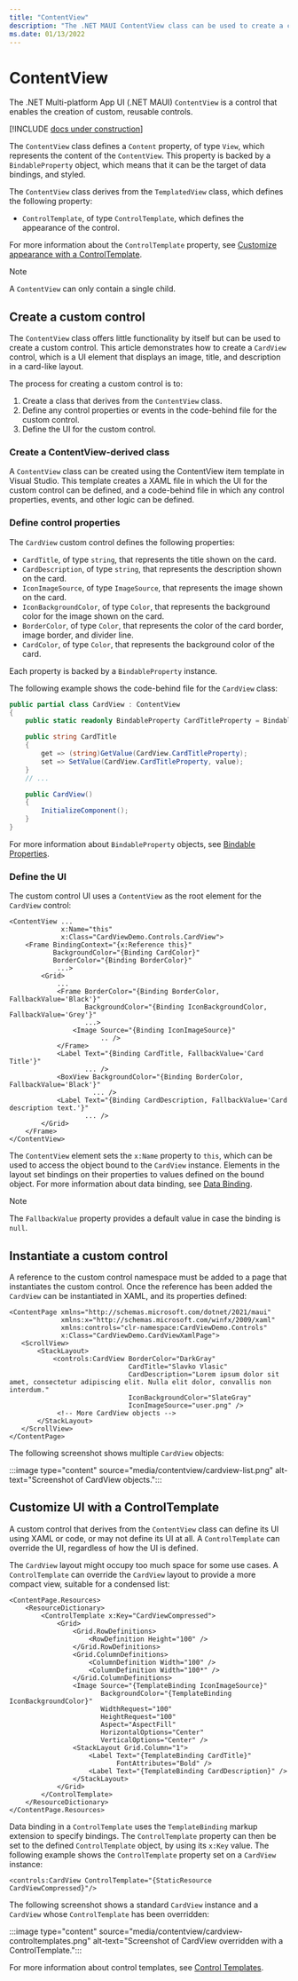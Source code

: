 ```yaml
---
title: "ContentView"
description: "The .NET MAUI ContentView class can be used to create a custom control."
ms.date: 01/13/2022
---
```


# ContentView

<!-- Sample links goes here -->

The .NET Multi-platform App UI (.NET MAUI) `ContentView` is a control that enables the creation of custom, reusable controls.

[!INCLUDE [docs under construction](~/includes/preview-note.md)]

The `ContentView` class defines a `Content` property, of type `View`, which represents the content of the `ContentView`. This property is backed by a `BindableProperty` object, which means that it can be the target of data bindings, and styled.

The `ContentView` class derives from the `TemplatedView` class, which defines the following property:

- `ControlTemplate`, of type `ControlTemplate`, which defines the appearance of the control.

For more information about the `ControlTemplate` property, see [Customize appearance with a ControlTemplate](#customize-appearance-with-a-controltemplate).

> [!NOTE]
> A `ContentView` can only contain a single child.

## Create a custom control

The `ContentView` class offers little functionality by itself but can be used to create a custom control. This article demonstrates how to create a `CardView` control, which is a UI element that displays an image, title, and description in a card-like layout.

The process for creating a custom control is to:

1. Create a class that derives from the `ContentView` class.
1. Define any control properties or events in the code-behind file for the custom control.
1. Define the UI for the custom control.

### Create a ContentView-derived class

A `ContentView` class can be created using the ContentView item template in Visual Studio. This template creates a XAML file in which the UI for the custom control can be defined, and a code-behind file in which any control properties, events, and other logic can be defined.

### Define control properties

The `CardView` custom control defines the following properties:

- `CardTitle`, of type `string`, that represents the title shown on the card.
- `CardDescription`, of type `string`, that represents the description shown on the card.
- `IconImageSource`, of type `ImageSource`, that represents the image shown on the card.
- `IconBackgroundColor`, of type `Color`, that represents the background color for the image shown on the card.
- `BorderColor`, of type `Color`, that represents the color of the card border, image border, and divider line.
- `CardColor`, of type `Color`, that represents the background color of the card.

Each property is backed by a `BindableProperty` instance.

The following example shows the code-behind file for the `CardView` class:

```csharp
public partial class CardView : ContentView
{
    public static readonly BindableProperty CardTitleProperty = BindableProperty.Create(nameof(CardTitle), typeof(string), typeof(CardView), string.Empty);

    public string CardTitle
    {
        get => (string)GetValue(CardView.CardTitleProperty);
        set => SetValue(CardView.CardTitleProperty, value);
    }
    // ...

    public CardView()
    {
        InitializeComponent();
    }
}
```

For more information about `BindableProperty` objects, see [Bindable Properties](~/xaml/bindable-properties.md).

### Define the UI

The custom control UI uses a `ContentView` as the root element for the `CardView` control:

```XAML
<ContentView ...
             x:Name="this"
             x:Class="CardViewDemo.Controls.CardView">
    <Frame BindingContext="{x:Reference this}"
           BackgroundColor="{Binding CardColor}"
           BorderColor="{Binding BorderColor}"
            ...>
        <Grid>
            ...
            <Frame BorderColor="{Binding BorderColor, FallbackValue='Black'}"
                   BackgroundColor="{Binding IconBackgroundColor, FallbackValue='Grey'}"
                   ...>
                <Image Source="{Binding IconImageSource}"
                       .. />
            </Frame>
            <Label Text="{Binding CardTitle, FallbackValue='Card Title'}"
                   ... />
            <BoxView BackgroundColor="{Binding BorderColor, FallbackValue='Black'}"
                     ... />
            <Label Text="{Binding CardDescription, FallbackValue='Card description text.'}"
                   ... />
        </Grid>
    </Frame>
</ContentView>
```

The `ContentView` element sets the `x:Name` property to `this`, which can be used to access the object bound to the `CardView` instance. Elements in the layout set bindings on their properties to values defined on the bound object. For more information about data binding, see [Data Binding](~/fundamentals/data-binding/index.md).

> [!NOTE]
> The `FallbackValue` property provides a default value in case the binding is `null`.

## Instantiate a custom control

A reference to the custom control namespace must be added to a page that instantiates the custom control. Once the reference has been added the `CardView` can be instantiated in XAML, and its properties defined:

```xaml
<ContentPage xmlns="http://schemas.microsoft.com/dotnet/2021/maui"
             xmlns:x="http://schemas.microsoft.com/winfx/2009/xaml"
             xmlns:controls="clr-namespace:CardViewDemo.Controls"
             x:Class="CardViewDemo.CardViewXamlPage">
   <ScrollView>
       <StackLayout>
           <controls:CardView BorderColor="DarkGray"
                              CardTitle="Slavko Vlasic"
                              CardDescription="Lorem ipsum dolor sit amet, consectetur adipiscing elit. Nulla elit dolor, convallis non interdum."
                              IconBackgroundColor="SlateGray"
                              IconImageSource="user.png" />
            <!-- More CardView objects -->
       </StackLayout>
   </ScrollView>
</ContentPage>                   
```

The following screenshot shows multiple `CardView` objects:

:::image type="content" source="media/contentview/cardview-list.png" alt-text="Screenshot of CardView objects.":::

## Customize UI with a ControlTemplate

A custom control that derives from the `ContentView` class can define its UI using XAML or code, or may not define its UI at all. A `ControlTemplate` can override the UI, regardless of how the UI is defined.

The `CardView` layout might occupy too much space for some use cases. A `ControlTemplate` can override the `CardView` layout to provide a more compact view, suitable for a condensed list:

```xaml
<ContentPage.Resources>
    <ResourceDictionary>
        <ControlTemplate x:Key="CardViewCompressed">
            <Grid>
                <Grid.RowDefinitions>
                    <RowDefinition Height="100" />
                </Grid.RowDefinitions>
                <Grid.ColumnDefinitions>
                    <ColumnDefinition Width="100" />
                    <ColumnDefinition Width="100*" />
                </Grid.ColumnDefinitions>
                <Image Source="{TemplateBinding IconImageSource}"
                       BackgroundColor="{TemplateBinding IconBackgroundColor}"
                       WidthRequest="100"
                       HeightRequest="100"
                       Aspect="AspectFill"
                       HorizontalOptions="Center"
                       VerticalOptions="Center" />
                <StackLayout Grid.Column="1">
                    <Label Text="{TemplateBinding CardTitle}"
                           FontAttributes="Bold" />
                    <Label Text="{TemplateBinding CardDescription}" />
                </StackLayout>
            </Grid>
        </ControlTemplate>
    </ResourceDictionary>
</ContentPage.Resources>
```

Data binding in a `ControlTemplate` uses the `TemplateBinding` markup extension to specify bindings. The `ControlTemplate` property can then be set to the defined `ControlTemplate` object, by using its `x:Key` value. The following example shows the `ControlTemplate` property set on a `CardView` instance:

```xaml
<controls:CardView ControlTemplate="{StaticResource CardViewCompressed}"/>
```

The following screenshot shows a standard `CardView` instance and a `CardView` whose `ControlTemplate` has been overridden:

:::image type="content" source="media/contentview/cardview-controltemplates.png" alt-text="Screenshot of CardView overridden with a ControlTemplate.":::

For more information about control templates, see [Control Templates](~/fundamentals/templates/control-template.md).
